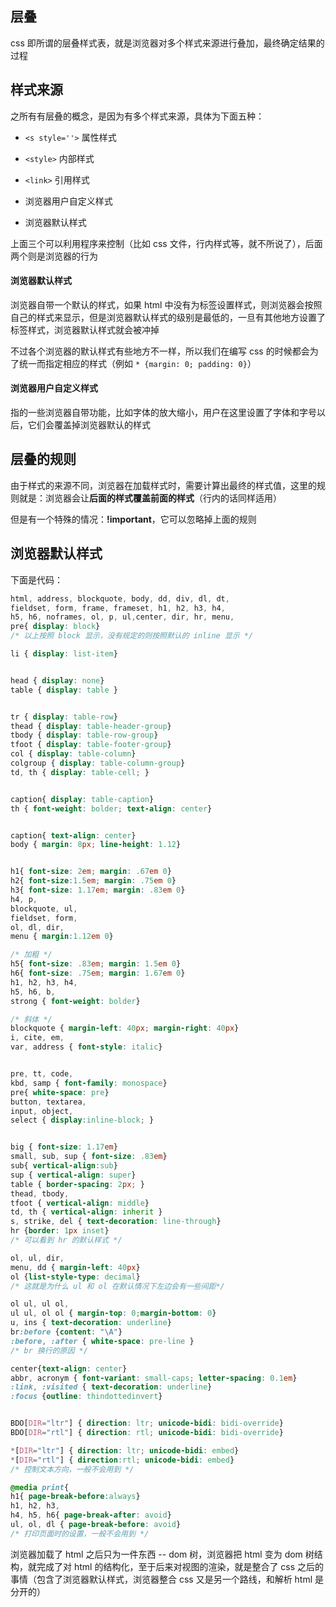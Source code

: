 ## 层叠

css 即所谓的层叠样式表，就是浏览器对多个样式来源进行叠加，最终确定结果的过程

## 样式来源

之所有有层叠的概念，是因为有多个样式来源，具体为下面五种：

* ```<s style=''>``` 属性样式

* ```<style>``` 内部样式

* ```<link>``` 引用样式

* 浏览器用户自定义样式

* 浏览器默认样式

上面三个可以利用程序来控制（比如 css 文件，行内样式等，就不所说了），后面两个则是浏览器的行为

#### 浏览器默认样式

浏览器自带一个默认的样式，如果 html 中没有为标签设置样式，则浏览器会按照自己的样式来显示，但是浏览器默认样式的级别是最低的，一旦有其他地方设置了标签样式，浏览器默认样式就会被冲掉

不过各个浏览器的默认样式有些地方不一样，所以我们在编写 css 的时候都会为了统一而指定相应的样式（例如 ```* {margin: 0; padding: 0}```）

#### 浏览器用户自定义样式

指的一些浏览器自带功能，比如字体的放大缩小，用户在这里设置了字体和字号以后，它们会覆盖掉浏览器默认的样式


## 层叠的规则

由于样式的来源不同，浏览器在加载样式时，需要计算出最终的样式值，这里的规则就是：浏览器会让**后面的样式覆盖前面的样式**（行内的话同样适用）

但是有一个特殊的情况：**!important**，它可以忽略掉上面的规则

## 浏览器默认样式

下面是代码：

```css
html, address, blockquote, body, dd, div, dl, dt, 
fieldset, form, frame, frameset, h1, h2, h3, h4, 
h5, h6, noframes, ol, p, ul,center, dir, hr, menu, 
pre{ display: block} 
/* 以上按照 block 显示，没有规定的则按照默认的 inline 显示 */

li { display: list-item} 


head { display: none} 
table { display: table } 


tr { display: table-row} 
thead { display: table-header-group} 
tbody { display: table-row-group} 
tfoot { display: table-footer-group} 
col { display: table-column} 
colgroup { display: table-column-group} 
td, th { display: table-cell; } 


caption{ display: table-caption} 
th { font-weight: bolder; text-align: center} 


caption{ text-align: center} 
body { margin: 8px; line-height: 1.12} 


h1{ font-size: 2em; margin: .67em 0} 
h2{ font-size:1.5em; margin: .75em 0} 
h3{ font-size: 1.17em; margin: .83em 0} 
h4, p, 
blockquote, ul, 
fieldset, form, 
ol, dl, dir, 
menu { margin:1.12em 0} 

/* 加粗 */
h5{ font-size: .83em; margin: 1.5em 0} 
h6{ font-size: .75em; margin: 1.67em 0} 
h1, h2, h3, h4, 
h5, h6, b, 
strong { font-weight: bolder} 

/* 斜体 */
blockquote { margin-left: 40px; margin-right: 40px} 
i, cite, em, 
var, address { font-style: italic} 


pre, tt, code, 
kbd, samp { font-family: monospace} 
pre{ white-space: pre} 
button, textarea, 
input, object, 
select { display:inline-block; } 


big { font-size: 1.17em} 
small, sub, sup { font-size: .83em} 
sub{ vertical-align:sub} 
sup { vertical-align: super} 
table { border-spacing: 2px; } 
thead, tbody, 
tfoot { vertical-align: middle} 
td, th { vertical-align: inherit } 
s, strike, del { text-decoration: line-through} 
hr {border: 1px inset} 
/* 可以看到 hr 的默认样式 */

ol, ul, dir, 
menu, dd { margin-left: 40px} 
ol {list-style-type: decimal} 
/* 这就是为什么 ul 和 ol 在默认情况下左边会有一些间距*/

ol ul, ul ol, 
ul ul, ol ol { margin-top: 0;margin-bottom: 0} 
u, ins { text-decoration: underline} 
br:before {content: "\A"} 
:before, :after { white-space: pre-line } 
/* br 换行的原因 */

center{text-align: center} 
abbr, acronym { font-variant: small-caps; letter-spacing: 0.1em} 
:link, :visited { text-decoration: underline} 
:focus {outline: thindottedinvert} 


BDO[DIR="ltr"] { direction: ltr; unicode-bidi: bidi-override} 
BDO[DIR="rtl"] { direction: rtl; unicode-bidi: bidi-override} 

*[DIR="ltr"] { direction: ltr; unicode-bidi: embed} 
*[DIR="rtl"] { direction:rtl; unicode-bidi: embed} 
/* 控制文本方向，一般不会用到 */

@media print{ 
h1{ page-break-before:always} 
h1, h2, h3, 
h4, h5, h6{ page-break-after: avoid} 
ul, ol, dl { page-break-before: avoid}
/* 打印页面时的设置，一般不会用到 */
```

浏览器加载了 html 之后只为一件东西 -- dom 树，浏览器把 html 变为 dom 树结构，就完成了对 html 的结构化，至于后来对视图的渲染，就是整合了 css 之后的事情（包含了浏览器默认样式，浏览器整合 css 又是另一个路线，和解析 html 是分开的）